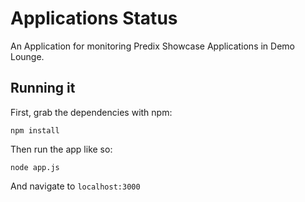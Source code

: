 # Applications Status

An Application for monitoring Predix Showcase Applications in Demo Lounge.

## Running it

First, grab the dependencies with npm:

    npm install

Then run the app like so:

    node app.js

And navigate to `localhost:3000`
